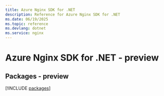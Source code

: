 ```yaml
---
title: Azure Nginx SDK for .NET
description: Reference for Azure Nginx SDK for .NET
ms.date: 06/19/2025
ms.topic: reference
ms.devlang: dotnet
ms.service: nginx
---
```

# Azure Nginx SDK for .NET - preview
## Packages - preview
[!INCLUDE [packages](nginx-index.md)]